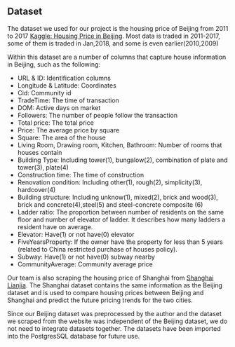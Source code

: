 ## Dataset
The dataset we used for our project is the housing price of Beijing from 2011 to 2017 [Kaggle: Housing Price in Beijing](https://www.kaggle.com/ruiqurm/lianjia).
Most data is traded in 2011-2017, some of them is traded in Jan,2018, and some is even earlier(2010,2009)

Within this dataset are a number of columns that capture house information in Beijing, such as the following:
- URL & ID: Identification columns
- Longitude & Latitude: Coordinates
- Cid: Community id
- TradeTime: The time of transaction
- DOM: Active days on market
- Followers: The number of people follow the transaction
- Total price: The total price
- Price: The average price by square
- Square: The area of the house
- Living Room, Drawing room, Kitchen, Bathroom: Number of rooms that houses contain
- Building Type: Including tower(1), bungalow(2), combination of plate and tower(3), plate(4)
- Construction time: The time of construction
- Renovation condition: Including other(1), rough(2), simplicity(3), hardcover(4)
- Building structure: Including unknow(1), mixed(2), brick and wood(3), brick and concrete(4),steel(5) and steel-concrete composite (6)
- Ladder ratio: The proportion between number of residents on the same floor and number of elevator of ladder. It describes how many ladders a resident have on average.
- Elevator: Have(1) or not have(0) elevator
- FiveYearsProperty: If the owner have the property for less than 5 years (related to China restricted purchase of houses policy).
- Subway: Have(1) or not have(0) subway nearby
- CommunityAverage: Community average price

Our team is also scraping the housing price of Shanghai from [Shanghai Lianjia](https://sh.lianjia.com/chengjiao/). The Shanghai dataset contains the same information as the Beijing dataset and is used to compare housing prices between Beijing and Shanghai and predict the future pricing trends for the two cities.

Since our Beijing dataset was preprocessed by the author and the dataset we scraped from the website was independent of the Beijing dataset, we do not need to integrate datasets together. The datasets have been imported into the PostgresSQL database for future use.
